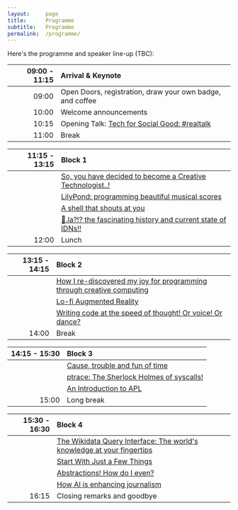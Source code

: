 ```yaml
---
layout:     page
title:      Programme
subtitle:   Programme
permalink:  /programme/
---
```


Here's the programme and speaker line-up (TBC):

| 09:00 - 11:15 | **Arrival & Keynote**                                                                 |
| ------------: | :------------------------------------------------------------------------------------ |
|         09:00 | Open Doors, registration, draw your own badge, and coffee                             |
|         10:00 | Welcome announcements                                                                 |
|         10:15 | Opening Talk: [Tech for Social Good: #realtalk](/talks#tech-for-social-good-realtalk) |
|         11:00 | Break                                                                                 |

| 11:15 - 13:15 | **Block 1**                                                                                                                |
| ------------: | :------------------------------------------------------------------------------------------------------------------------- |
|               | [So, you have decided to become a Creative Technologist..!](/talks#so-you-have-decided-to-become-a-creative-technologist)  |
|               | [LilyPond: programming beautiful musical scores](/talks#lilypond-programming-beautiful-musical-scores)                     |
|               | [A shell that shouts at you](/talks#a-shell-that-shouts-at-you)                                                            |
|               | [💩.la?!? the fascinating history and current state of IDNs!!](/talks#la-the-fascinating-history-and-current-state-of-idns) |
|         12:00 | Lunch                                                                                                                      |

| 13:15 - 14:15 | **Block 2**                                                                                                                                           |
| ------------: | :---------------------------------------------------------------------------------------------------------------------------------------------------- |
|               | [How I re-discovered my joy for programming through creative computing](/talks#how-i-re-discovered-my-joy-for-programming-through-creative-computing) |
|               | [Lo-fi Augmented Reality](/talks#lo-fi-augmented-reality)                                                                                             |
|               | [Writing code at the speed of thought! Or voice! Or dance?](/talks#writing-code-at-the-speed-of-thought-or-voice-or-dance)                            |
|         14:00 | Break                                                                                                                                                 |

| 14:15 - 15:30 | **Block 3**                                                                               |
| ------------: | :---------------------------------------------------------------------------------------- |
|               | [Cause, trouble and fun of time](/talks#cause-trouble-and-fun-of-time)                    |
|               | [ptrace: The Sherlock Holmes of syscalls!](/talks#ptrace-the-sherlock-holmes-of-syscalls) |
|               | [An Introduction to APL](/talks#an-introduction-to-apl)                                   |
|         15:00 | Long break                                                                                |

| 15:30 - 16:30 | **Block 4**                                                                                                                                           |
| ------------: | :---------------------------------------------------------------------------------------------------------------------------------------------------- |
|               | [The Wikidata Query Interface: The world's knowledge at your fingertips](/talks#the-wikidata-query-interface-the-worlds-knowledge-at-your-fingertips) |
|               | [Start With Just a Few Things](/talks#start-with-just-a-few-things)                                                                                   |
|               | [Abstractions! How do I even?](/talks#abstractions-how-do-i-even)                                                                                     |
|               | [How AI is enhancing journalism](/talks#how-ai-is-enhancing-journalism)                                                                               |
|         16:15 | Closing remarks and goodbye                                                                                                                           |
